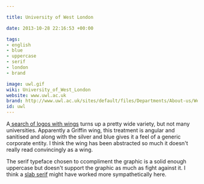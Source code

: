 ```yaml
---

title: University of West London

date: 2013-10-28 22:16:53 +00:00

tags:
- english
- blue
- uppercase
- serif
- london
- brand

image: uwl.gif
wiki: University_of_West_London
website: www.uwl.ac.uk
brand: http://www.uwl.ac.uk/sites/default/files/Departments/About-us/Web/PDF/UWL_BrandGuidelines.pdf
id: uwl
---
```


A<a href="https://www.google.co.uk/search?q=logos+with+wings&amp;tbm=isch&amp;tbo=u&amp;source=univ&amp;sa=X&amp;ei=AsNuUvzuA4-o0AXcvIHADw&amp;ved=0CDAQsAQ&amp;biw=1276&amp;bih=739"> search of logos with wings</a> turns up a pretty wide variety, but not many universities. Apparently a Griffin wing, this treatment is angular and sanitised and along with the silver and blue gives it a feel of a generic corporate entity. I think the wing has been abstracted so much it doesn't really read convincingly as a wing.

The serif typeface chosen to ccompliment the graphic is a solid enough uppercase but doesn't support the graphic as much as fight against it. I think a <a href="http://typedia.com/learn/article/slab-serif/">slab serif</a> might have worked more sympathetically here.
